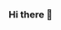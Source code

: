 ### Hi there 👋

<!--
**menonaravind/menonaravind** is a ✨ _special_ ✨ repository because its `README.md` (this file) appears on your GitHub profile.

Here are some ideas to get you started:

- 🔭 I’m currently pursuing masters in Business Analytics 
- 👯 I’m looking to collaborate on : 
- 💬 Ask me about : Data Science, ML, Business Decisions, Data Warehousing, Cricket
- 📫 How to reach me: https://www.linkedin.com/in/aravindmenon15597/
- 😄 Pronouns: He/Him
- ⚡ Fun fact: I love trivia
-->
